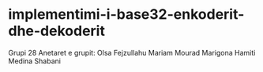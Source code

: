 # implementimi-i-base32-enkoderit-dhe-dekoderit

Grupi 28
Anetaret e grupit:
Olsa Fejzullahu
Mariam Mourad
Marigona Hamiti
Medina Shabani

